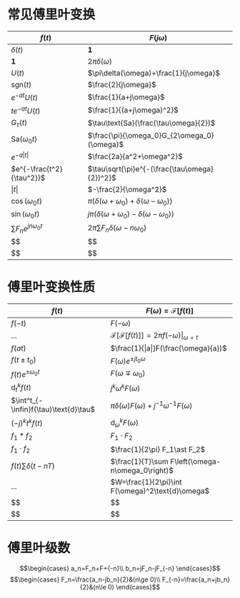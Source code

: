 # 常见傅里叶变换


|$f(t)$|$F(j\omega)$|
|-|-|
| $\delta(t)$ | $\mathbf{1}$ |
| $\mathbf{1}$ | $2\pi\delta(\omega)$ |
| $U(t)$ | $\pi\delta(\omega)+\frac{1}{j\omega}$ |
| $\text{sgn}(t)$ | $\frac{2}{j\omega}$ |
| $e^{-at}U(t)$ | $\frac{1}{a+j\omega}$ |
| $te^{-at}U(t)$ | $\frac{1}{(a+j\omega)^2}$ |
| $G_{\tau}(t)$ | $\tau\text{Sa}(\frac{\tau\omega}{2})$ |
| $\text{Sa}(\omega_0t)$ | $\frac{\pi}{\omega_0}G_{2\omega_0}(\omega)$ |
| $e^{-a\|t\|}$ | $\frac{2a}{a^2+\omega^2}$ |
| $e^{-\frac{t^2}{\tau^2}}$ | $\tau\sqrt{\pi}e^{-(\frac{\tau\omega}{2})^2}$ |
| $\|t\|$ | $-\frac{2}{\omega^2}$ |
| $\cos(\omega_0 t)$ | $\pi(\delta(\omega+\omega_0)+\delta(\omega-\omega_0))$ |
| $\sin(\omega_0 t)$ | $j\pi(\delta(\omega+\omega_0)-\delta(\omega-\omega_0))$ |
| $\sum F_n e^{jn\omega_0t}$ | $2\pi\sum F_n\delta(\omega-n\omega_0)$ |
| $$ | $$ |
| $$ | $$ |

# 傅里叶变换性质

|$f(t)$|$F(\omega)=\mathscr{F}[f(t)]$|
|-|-|
|$f(-t)$|$F(-\omega)$|
|$...$|$\mathscr{F}\left[\mathscr{F}[f(t)]\right]=2\pi f(-\omega)\|_{\omega=t}$|
|$f(at)$|$\frac{1}{\|a\|}F(\frac{\omega}{a})$|
|$f(t\pm t_0)$|$F(\omega)e^{\pm jt_0\omega }$|
|$f(t)e^{\pm\omega_0t}$|$F(\omega\mp\omega_0)$|
|$\text{d}_t^k f(t)$|$j^k\omega^kF(\omega)$|
|$\int^t_{-\infin}f(\tau)\text{d}\tau$|$\pi\delta(\omega)F(\omega)+j^{-1}\omega^{-1}F(\omega)$|
|$(-j)^kt^kf(t)$|$\text{d}_{\omega}^kF(\omega)$|
|$f_1\ast f_2$|$F_1\cdot F_2$|
|$f_1\cdot f_2$|$\frac{1}{2\pi} F_1\ast F_2$|
|$f(t)\sum \delta(t-nT)$|$\frac{1}{T}\sum F\left(\omega-n\omega_0\right)$|
|$...$|$W=\frac{1}{2\pi}\int F(\omega)^2\text{d}\omega$|
|$$|$$|
|$$|$$|


# 傅里叶级数
$$\begin{cases}
    a_n=F_n+F+{-n}\\
    b_n=jF_n-jF_{-n}
\end{cases}$$
$$\begin{cases}
    F_n=\frac{a_n-jb_n}{2}&(n\ge 0)\\
    F_{-n}=\frac{a_n+jb_n}{2}&(n\le 0)
\end{cases}$$